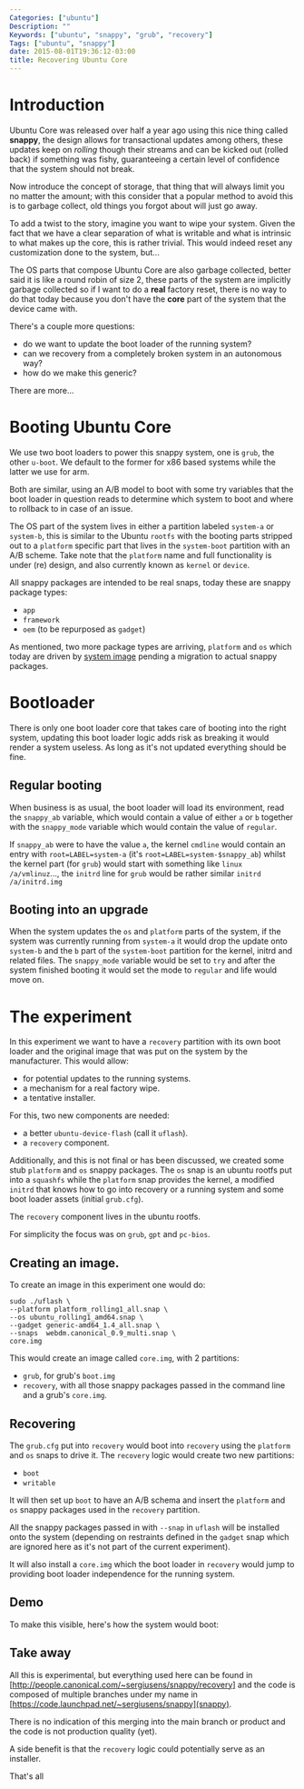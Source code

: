 ```yaml
---
Categories: ["ubuntu"]
Description: ""
Keywords: ["ubuntu", "snappy", "grub", "recovery"]
Tags: ["ubuntu", "snappy"]
date: 2015-08-01T19:36:12-03:00
title: Recovering Ubuntu Core
---
```


# Introduction

Ubuntu Core was released over half a year ago using this nice thing called 
**snappy**, the design allows for transactional updates among others, these
updates keep on *rolling* though their streams and can be kicked out (rolled
back) if something was fishy, guaranteeing a certain level of confidence that
the system should not break.

Now introduce the concept of storage, that thing that will always limit you
no matter the amount; with this consider that a popular method to avoid this
is to garbage collect, old things you forgot about will just go away.

To add a twist to the story, imagine you want to wipe your system. Given the
fact that we have a clear separation of what is writable and what is intrinsic
to what makes up the core, this is rather trivial. This would indeed reset any
customization done to the system, but...

The OS parts that compose Ubuntu Core are also garbage collected, better said 
it is like a round robin of size 2, these parts of the system are implicitly 
garbage collected so if I want to do a **real** factory reset, there is no way
to do that today because you don't have the **core** part of the system that
the device came with.

There's a couple more questions:

- do we want to update the boot loader of the running system? 
- can we recovery from a completely broken system in an autonomous way?
- how do we make this generic?

There are more...

# Booting Ubuntu Core

We use two boot loaders to power this snappy system, one is `grub`, the other 
`u-boot`. We default to the former for x86 based systems while the latter we
use for arm.

Both are similar, using an A/B model to boot with some try variables that the
boot loader in question reads to determine which system to boot and where to
rollback to in case of an issue.

The OS part of the system lives in either a partition labeled `system-a` or
`system-b`, this is similar to the Ubuntu `rootfs` with the booting parts
stripped out to a `platform` specific part that lives in the `system-boot`
partition with an A/B scheme. Take note that the `platform` name and full
functionality is under (re) design, and also currently known as `kernel` or
`device`.

All snappy packages are intended to be real snaps, today these are snappy 
package types:

- `app`
- `framework`
- `oem` (to be repurposed as `gadget`)

As mentioned, two more package types are arriving, `platform` and `os` which 
today are driven by [system image](https://wiki.ubuntu.com/ImageBasedUpgrades) 
pending a migration to actual snappy packages.

# Bootloader

There is only one boot loader core that takes care of booting into the right
system, updating this boot loader logic adds risk as breaking it would render
a system useless. As long as it's not updated everything should be fine.

## Regular booting

When business is as usual, the boot loader will load its environment, read the
`snappy_ab` variable, which would contain a value of either `a` or `b` together 
with the `snappy_mode` variable which would contain the value of `regular`.

If `snappy_ab` were to have the value `a`, the kernel `cmdline` would contain an
entry with `root=LABEL=system-a` (it's `root=LABEL=system-$snappy_ab`) whilst
the kernel part (for `grub`) would start with something like 
`linux /a/vmlinuz`..., the `initrd` line for `grub` would be rather similar
`initrd /a/initrd.img` 

## Booting into an upgrade

When the system updates the `os` and `platform` parts of the system, if the 
system was currently running from `system-a` it would drop the update onto
`system-b` and the `b` part of the `system-boot` partition for the kernel, 
initrd and related files. The `snappy_mode` variable would be set to `try`
and after the system finished booting it would set the mode to `regular` and
life would move on.

# The experiment

In this experiment we want to have a `recovery` partition with its own boot
loader and the original image that was put on the system by the manufacturer.
This would allow:

- for potential updates to the running systems.
- a mechanism for a real factory wipe.
- a tentative installer.

For this, two new components are needed:

- a better `ubuntu-device-flash` (call it `uflash`).
- a `recovery` component.

Additionally, and this is not final or has been discussed, we created some stub 
`platform` and `os` snappy packages. The `os` snap is an ubuntu rootfs put into
a `squashfs` while the `platform` snap provides the kernel, a modified `initrd`
that knows how to go into recovery or a running system and some boot loader
assets (initial `grub.cfg`).

The `recovery` component lives in the ubuntu rootfs.

For simplicity the focus was on `grub`, `gpt` and `pc-bios`.

## Creating an image.

To create an image in this experiment one would do:

    sudo ./uflash \
    --platform platform_rolling1_all.snap \
    --os ubuntu_rolling1_amd64.snap \
    --gadget generic-amd64_1.4_all.snap \
    --snaps  webdm.canonical_0.9_multi.snap \
    core.img

This would create an image called `core.img`, with 2 partitions:

- `grub`, for grub's `boot.img`
- `recovery`, with all those snappy packages passed in the command line and
  a grub's `core.img`.
 
## Recovering

The `grub.cfg` put into `recovery` would boot into `recovery` using the 
`platform` and `os` snaps to drive it. The `recovery` logic would create two
new partitions:

- `boot`
- `writable`

It will then set up `boot` to have an A/B schema and insert the `platform` and 
`os` snappy packages used in the `recovery` partition.

All the snappy packages passed in with `--snap` in `uflash` will be installed
onto the system (depending on restraints defined in the `gadget` snap which
are ignored here as it's not part of the current experiment).

It will also install a `core.img` which the boot loader in `recovery` would 
jump to providing boot loader independence for the running system.

## Demo 

To make this visible, here's how the system would boot:

## Take away

All this is experimental, but everything used here can be found in 
[http://people.canonical.com/~sergiusens/snappy/recovery] and the code 
is composed of multiple branches under my name in [https://code.launchpad.net/~sergiusens/snappy](snappy).

There is no indication of this merging into the main branch or product and
the code is not production quality (yet).

A side benefit is that the `recovery` logic could potentially serve as an
installer.

That's all
